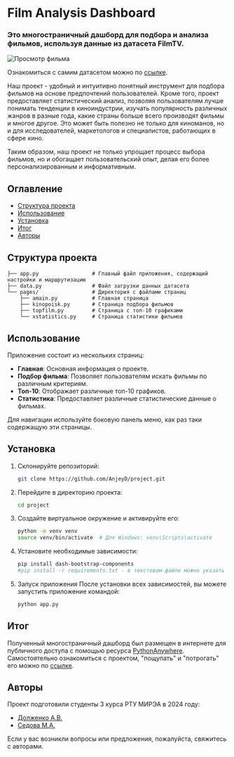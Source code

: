 # Film Analysis Dashboard
### Это многостраничный дашборд для подбора и анализа фильмов, используя данные из датасета FilmTV. <!-- описание репозитория -->

![Просмотр фильма](https://mykaleidoscope.ru/x/uploads/posts/2023-12/1703421443_mykaleidoscope-ru-p-letnii-kinoteatr-na-dache-pinterest-85.jpg)

Ознакомиться с самим датасетом можно по [ссылке](https://www.kaggle.com/datasets/stefanoleone992/filmtv-movies-dataset).

Наш проект - удобный и интуитивно понятный инструмент для подбора фильмов на основе предпочтений пользователей. 
Кроме того, проект предоставляет статистический анализ, позволяя пользователям лучше понимать тенденции в киноиндустрии, изучать популярность различных жанров в разные года, какие страны больше всего производят фильмы и многое другое. Это может быть полезно не только для киноманов, но и для исследователей, маркетологов и специалистов, работающих в сфере кино.

Таким образом, наш проект не только упрощает процесс выбора фильмов, но и обогащает пользовательский опыт, делая его более персонализированным и информативным.

## Оглавление
- [Структура проекта](#структура-проекта)
- [Использование](#использование)
- [Установка](#установка)
- [Итог](#итог)
- [Авторы](#автор)

## Структура проекта

```plaintext
├── app.py                 # Главный файл приложения, содержащий настройки и маршрутизацию
├── data.py                # Файл загрузки данных датасета
└── pages/                 # Директория с файлами страниц
    ├── amain.py           # Главная страница
    ├── kinopoisk.py       # Страница подбора фильмов
    ├── topfilm.py         # Страница с топ-10 графиками
    └── xstatistics.py     # Страница статистики фильмов
```
## Использование

Приложение состоит из нескольких страниц:

- **Главная**: Основная информация о проекте.
- **Подбор фильма**: Позволяет пользователям искать фильмы по различным критериям.
- **Топ-10**: Отображает различные топ-10 графиков.
- **Статистика**: Предоставляет различные статистические данные о фильмах.

Для навигации используйте боковую панель меню, как раз таки содержащую эти страницы.

## Установка

1. Склонируйте репозиторий:
    ```sh
    git clone https://github.com/AnjeyD/project.git
    ```
2. Перейдите в директорию проекта:
    ```sh
    cd project
    ```
3. Создайте виртуальное окружение и активируйте его:
    ```sh
    python -m venv venv
    source venv/bin/activate  # Для Windows: venv\Scripts\activate
    ```
4. Установите необходимые зависимости:
    ```sh
    pip install dash-bootstrap-components
    #pip install -r requirements.txt - в текстовом файле можно указать нужные вам библиотеки
    ```
5. Запуск приложения
После установки всех зависимостей, вы можете запустить приложение командой:
    ```sh
    python app.py
    ```
## Итог
Полученный многостраничный дашборд был размещен в интернете для публичного доступа с помощью ресурса [PythonAnywhere](https://www.pythonanywhere.com).
Самостоятельно ознакомиться с проектом, "пощупать" и "потрогать" его можно по [ссылке](https://doljenkoav.pythonanywhere.com/).

## Авторы
Проект подготовили студенты 3 курса РТУ МИРЭА в 2024 году:
- [Долженко А.В.](https://github.com/AnjeyD)
- [Седова М.А.](https://github.com/sedosha)

Если у вас возникли вопросы или предложения, пожалуйста, свяжитесь с авторами.
